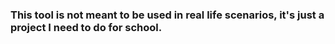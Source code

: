 ### This tool is not meant to be used in real life scenarios, it's just a project I need to do for school.